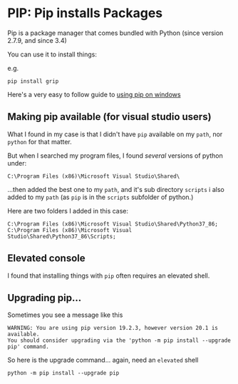# PIP: Pip installs Packages

Pip is a package manager that comes bundled with Python (since version 2.7.9, and since 3.4)

You can use it to install things:

e.g.

    pip install grip

Here's a very easy to follow guide to [using pip on windows](https://projects.raspberrypi.org/en/projects/using-pip-on-windows)

## Making pip available (for visual studio users)

What I found in my case is that I didn't have `pip` available on my `path`, nor `python` for that matter. 

But when I searched my program files, I found *several* versions of python under: 

	C:\Program Files (x86)\Microsoft Visual Studio\Shared\

...then added the best one to my `path`, and it's sub directory `scripts` i also added to my `path` (as `pip` is in the `scripts` subfolder of python.)

Here are two folders I added in this case:

	C:\Program Files (x86)\Microsoft Visual Studio\Shared\Python37_86;
	C:\Program Files (x86)\Microsoft Visual Studio\Shared\Python37_86\Scripts;


## Elevated console

I found that installing things with `pip` often requires an elevated shell.


## Upgrading pip...

Sometimes you see a message like this

	WARNING: You are using pip version 19.2.3, however version 20.1 is available.
	You should consider upgrading via the 'python -m pip install --upgrade pip' command.

So here is the upgrade command... again, need an `elevated` shell

	python -m pip install --upgrade pip

